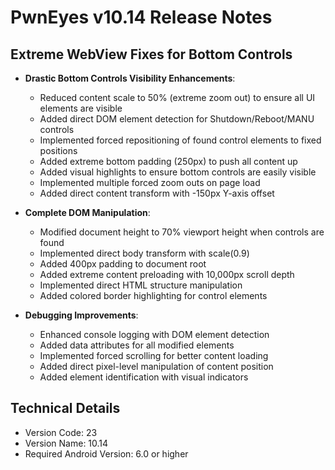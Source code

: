 # PwnEyes v10.14 Release Notes

## Extreme WebView Fixes for Bottom Controls

- **Drastic Bottom Controls Visibility Enhancements**:
  - Reduced content scale to 50% (extreme zoom out) to ensure all UI elements are visible
  - Added direct DOM element detection for Shutdown/Reboot/MANU controls
  - Implemented forced repositioning of found control elements to fixed positions
  - Added extreme bottom padding (250px) to push all content up
  - Added visual highlights to ensure bottom controls are easily visible
  - Implemented multiple forced zoom outs on page load
  - Added direct content transform with -150px Y-axis offset

- **Complete DOM Manipulation**:
  - Modified document height to 70% viewport height when controls are found
  - Implemented direct body transform with scale(0.9)
  - Added 400px padding to document root
  - Added extreme content preloading with 10,000px scroll depth
  - Implemented direct HTML structure manipulation
  - Added colored border highlighting for control elements

- **Debugging Improvements**:
  - Enhanced console logging with DOM element detection
  - Added data attributes for all modified elements
  - Implemented forced scrolling for better content loading
  - Added direct pixel-level manipulation of content position
  - Added element identification with visual indicators

## Technical Details

- Version Code: 23
- Version Name: 10.14
- Required Android Version: 6.0 or higher
